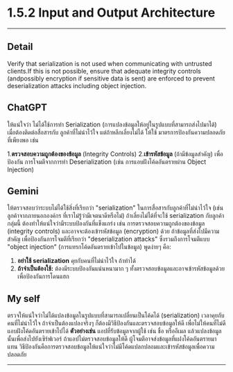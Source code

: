 # 1.5.2 Input and Output Architecture

---
## Detail 
Verify that serialization is not used when communicating with untrusted clients.If this is not possible,
ensure that adequate integrity controls (andpossibly encryption if sensitive data is sent) are enforced to prevent
deserialization attacks including object injection.

## ChatGPT 
ให้แน่ใจว่า ไม่ได้ใช้การทำ Serialization (การแปลงข้อมูลให้อยู่ในรูปแบบที่สามารถส่งไปมาได้) เมื่อต้องติดต่อสื่อสารกับ ลูกค้าที่ไม่น่าไว้ใจ
แต่ถ้าหลีกเลี่ยงไม่ได้ ให้ใช้ มาตรการป้องกันความปลอดภัยที่เพียงพอ เช่น

1.**ตรวจสอบความถูกต้องของข้อมูล** (Integrity Controls)
2.**เข้ารหัสข้อมูล** (ถ้ามีข้อมูลสำคัญ)
เพื่อป้องกัน การโจมตีจากการทำ Deserialization (เช่น การแอบฝังโค้ดอันตรายผ่าน Object Injection)



## Gemini 
ให้ตรวจสอบว่าระบบไม่ได้ใช้สิ่งที่เรียกว่า "serialization" ในการสื่อสารกับลูกค้าที่ไม่น่าไว้ใจ (เช่น ลูกค้าจากภายนอกองค์กร ที่เราไม่รู้ว่ามีเจตนาดีหรือไม่) 
ถ้าเลี่ยงไม่ได้ที่จะใช้ serialization กับลูกค้ากลุ่มนี้ ต้องทำให้แน่ใจว่ามีระบบป้องกันที่แข็งแกร่ง เช่น 
การตรวจสอบความถูกต้องของข้อมูล (integrity controls) และอาจจะต้องเข้ารหัสข้อมูล (encryption) ด้วย ถ้าข้อมูลที่ส่งไปมีความสำคัญ 
เพื่อป้องกันการโจมตีที่เรียกว่า "deserialization attacks" ซึ่งรวมถึงการโจมตีแบบ "object injection" (การแทรกโค้ดอันตรายเข้าไปในข้อมูล)
พูดง่ายๆ คือ:

1. **อย่าใช้ serialization** คุยกับคนที่ไม่น่าไว้ใจ ถ้าทำได้
2. **ถ้าจำเป็นต้องใช้:** ต้องมีระบบป้องกันแน่นหนามาก ๆ ทั้งตรวจสอบข้อมูลและอาจเข้ารหัสข้อมูลด้วย เพื่อป้องกันการโดนแฮก



## My self 
ตรวจให้แน่ใจว่าไม่ได้แปลงข้อมูลในรูปแบบที่สามารถเปลี่ยนเป็นโค้ดได้ (serialization) เวลาคุยกับคนที่ไม่น่าไว้ใจ ถ้าจำเป็นต้องแปลงจริงๆ ก็ต้องมีวิธีป้องกันและตรวจสอบข้อมูลให้ดี เพื่อไม่ให้คนที่ไม่ดีแอบฝังโค้ดอันตรายเข้าไปได้
**ตัวอย่างเช่น** แอปที่รับข้อมูลจากผู้ใช้ เช่น ชื่อ หรืออีเมล แล้วแปลงข้อมูลนั้นเพื่อส่งไปยังเซิร์ฟเวอร์ ถ้าแอปไม่ตรวจสอบข้อมูลให้ดี ผู้โจมตีอาจส่งข้อมูลที่แฝงโค้ดอันตรายมาแทน วิธีป้องกันคือการตรวจสอบข้อมูลให้แน่ใจว่าไม่มีโค้ดแปลกปลอมและเข้ารหัสข้อมูลเพื่อความปลอดภัย

---
